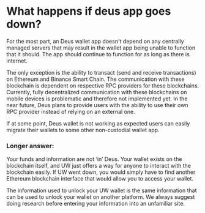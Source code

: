 # What happens if deus app goes down?

For the most part, an Deus wallet app doesn't depend on any centrally managed servers that may result in the wallet app being unable to function that it should. The app should continue to function for as long as there is internet.

The only exception is the ability to transact (send and receive transactions) on Ethereum and Binance Smart Chain. The communication with these blockchain is dependent on respective RPC providers for these blockchains. Currently, fully decentralized communication with these blockchains on mobile devices is problematic and therefore not implemented yet. In the near future, Deus plans to provide users with the ability to use their own RPC provider instead of relying on an external one.

If at some point, Deus wallet is not working as expected users can easily migrate their wallets to some other non-custodial wallet app.

### Longer answer:

Your funds and information are not ‘in’ Deus. Your wallet exists on the blockchain itself, and UW just offers a way for anyone to interact with the blockchain easily. If UW went down, you would simply have to find another Ethereum blockchain interface that would allow you to access your wallet.

The information used to unlock your UW wallet is the same information that can be used to unlock your wallet on another platform. We always suggest doing research before entering your information into an unfamiliar site.

